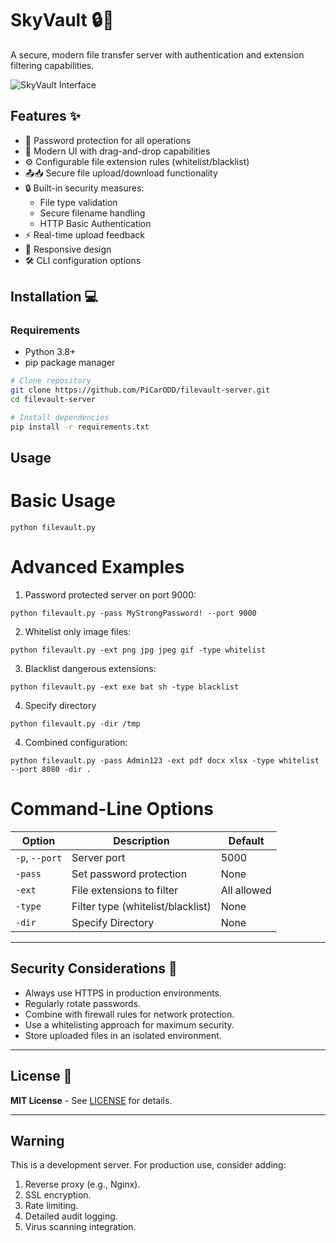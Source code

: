 # SkyVault 🔒📁

A secure, modern file transfer server with authentication and extension filtering capabilities.

![SkyVault Interface](https://github.com/PiCarODD/filevault-server/blob/main/image.png)

## Features ✨
- 🔑 Password protection for all operations
- 🎨 Modern UI with drag-and-drop capabilities
- ⚙️ Configurable file extension rules (whitelist/blacklist)
- 📤📥 Secure file upload/download functionality
- 🔒 Built-in security measures:
  - File type validation
  - Secure filename handling
  - HTTP Basic Authentication
- ⚡️ Real-time upload feedback
- 📱 Responsive design
- 🛠️ CLI configuration options

## Installation 💻

### Requirements
- Python 3.8+
- pip package manager

```bash
# Clone repository
git clone https://github.com/PiCarODD/filevault-server.git
cd filevault-server

# Install dependencies
pip install -r requirements.txt
```

## Usage
# Basic Usage
```python filevault.py```

# Advanced Examples
1. Password protected server on port 9000:

```python filevault.py -pass MyStrongPassword! --port 9000```

2. Whitelist only image files:

```python filevault.py -ext png jpg jpeg gif -type whitelist```

3. Blacklist dangerous extensions:

```python filevault.py -ext exe bat sh -type blacklist```

4. Specify directory

```python filevault.py -dir /tmp```

4. Combined configuration:

```python filevault.py -pass Admin123 -ext pdf docx xlsx -type whitelist --port 8080 -dir .```

# Command-Line Options

| Option        | Description                    | Default |
|---------------|--------------------------------|---------|
| `-p`, `--port` | Server port                   | 5000    |
| `-pass`       | Set password protection        | None    |
| `-ext`        | File extensions to filter      | All allowed |
| `-type`       | Filter type (whitelist/blacklist) | None |
| `-dir`       | Specify Directory | None |

---

## Security Considerations 🔐

- Always use HTTPS in production environments.
- Regularly rotate passwords.
- Combine with firewall rules for network protection.
- Use a whitelisting approach for maximum security.
- Store uploaded files in an isolated environment.

---

## License 📄

**MIT License** - See [LICENSE](LICENSE) for details.

---

## Warning

This is a development server. For production use, consider adding:

1. Reverse proxy (e.g., Nginx).
2. SSL encryption.
3. Rate limiting.
4. Detailed audit logging.
5. Virus scanning integration.


